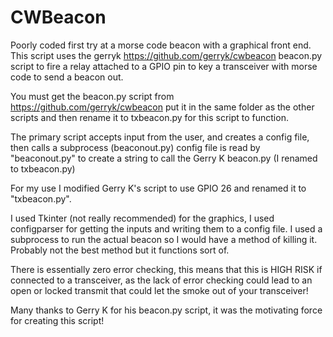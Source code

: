 # CWBeacon
Poorly coded first try at a morse code beacon with a graphical front end. This script uses the gerryk https://github.com/gerryk/cwbeacon beacon.py script to fire a relay attached to a GPIO pin to key a transceiver with morse code to send a beacon out. 

 You must get the beacon.py script from https://github.com/gerryk/cwbeacon put it in the same folder as the other scripts and then rename it to txbeacon.py for this script to function. 

The primary script accepts input from the user, and creates a config file, then calls a subprocess (beaconout.py) config file is read by "beaconout.py"  to create a string to call the Gerry K beacon.py (I renamed to txbeacon.py) 

For my use I modified Gerry K's script to use GPIO 26 and renamed it to "txbeacon.py".

I used Tkinter (not really recommended) for the graphics, I used configparser for getting the inputs and writing them to a config file. I used a subprocess to run the actual beacon so I would have a method of killing it. Probably not the best method but it functions sort of. 

There is essentially zero error checking, this means that this is HIGH RISK if connected to a transceiver, as the lack of error checking could lead to an open or locked transmit that could let the smoke out of your transceiver! 

Many thanks to Gerry K for his beacon.py script, it was the motivating force for creating this script! 


